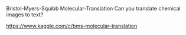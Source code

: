 Bristol-Myers-Squibb Molecular-Translation
Can you translate chemical images to text?

https://www.kaggle.com/c/bms-molecular-translation
